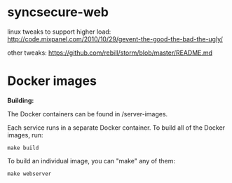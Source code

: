 syncsecure-web
==============

linux tweaks to support higher load:
http://code.mixpanel.com/2010/10/29/gevent-the-good-the-bad-the-ugly/

other tweaks:
https://github.com/rebill/storm/blob/master/README.md


Docker images
=============
**Building:**

The Docker containers can be found in /server-images.

Each service runs in a separate Docker container.
To build all of the Docker images, run:

    make build
    
To build an individual image, you can "make" any of them:

    make webserver
